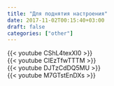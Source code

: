 ```yaml
---
title: "Для поднятия настроения"
date: 2017-11-02T00:15:40+03:00
draft: false
categories: ["other"]
---
```

<div class="row">
  <div class="col-6">
    {{< youtube CShL4texXI0 >}}
    <strong></strong>
  </div>
  <div class="col-6">
    {{< youtube CIEzTfwTTTM >}}
    <strong></strong>
  </div>
</div>

<!--more-->

<div class="row">
  <div class="col-6">
    {{< youtube DJTzCdDQ5MU >}}
    <strong></strong>
  </div>
  <div class="col-6">
    {{< youtube M7GTstEnDXs >}}
    <strong></strong>
  </div>
</div>

